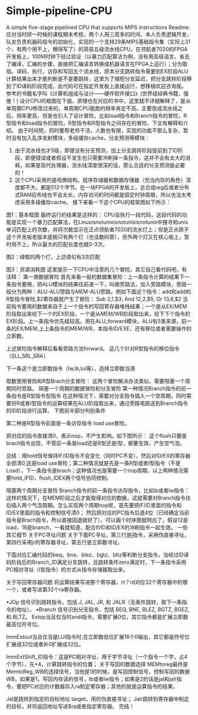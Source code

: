 # Simple-pipeline-CPU
A simple five-stage pipelined CPU that supports MIPS instructions
Readme:
应对当时研一时候的课程期末考核，两个人用三周多的时间，本人负责逻辑开发，队友负责机器码指令的初始化，实现的一个支持29条MIPS基础指令集（实际上31个，有两个用不上，懒得写了）的简易五级流水线CPU，在领航者7020的FPGA开发板上，100M时钟下经过验证（以暴力匹配算法为例，没有用高级语言，省去了编译，汇编的步骤，直接把汇编语言转换成机器语言在FPGA上运行）；分为取指，译码，执行，访存和写回五个流水线，原本分支跳转指令需要到EX阶段ALU计算结果出来才能判断是不是要跳转，这里为了缩短分支延迟，把分支跳转阶段移到了ID译码阶段完成，此代码可在指定开发板上直接运行，想移植欢迎咨询我。
参考的书籍名字叫《计算机组成与设计——硬件软件接口》(世界级经典书籍，强推！)
设计CPU的框图在下面，原理也在对应的书中，这里就不详细解释了，是从单周期CPU修改过来的，单周期CPU能跑的频率肯定不高。主要改成流水线之后，频率更高，但是也引入了设计冒险，比如load指令和Branch指令的冒险，R型指令和load指令的冒险，R型指令和R型指令之间存在的冒险，下文有解释和介绍。
由于时间短，同时要帮老师干活，人数也有限，实现的功能不那么复杂，暂时没有加入乱序发射模块，多级缓存cache，分支预测等模块：
1)	由于流水线也才5级，即便没有分支预测，加上分支跳转阶段提前到了ID阶段，即便错误或者假设不发生也只需要冲刷掉一条指令，这并不会有太大的消耗，如果是现代处理器，流水线深度很深的话，那么合适的分支预测是必要的！
2)	这个CPU采用的是哈佛结构，程序存储器和数据存储器（充当内存的角色）深度都不大，都是512个字节。在一块FPGA的开发板上，总合成reg后或者分布式RAM后布线也不会太长，内存访问的时间都是固定时钟周期，所以也没太考虑采用多级缓存cache。
接下来看一下这个CPU的框架图如下所示：
 
图1：基本框图
最终运行的结果是这样的：
CPU会执行一段代码，这段代码的功能是实现一个暴力匹配算法，在Linuxisnotunixisnotunixisnotunix中搜寻和unix单词匹配上的次数，并将次数显示在正点领航者7020的流水灯上；但是正点原子这个开发板老版本底板只有两个灯（也没数码管），另外两个灯又在核心板上，暂时用不上，所以最大的匹配长度也就0-3次。
 
图2：绿框的两个灯，上述语句有3次匹配
 
图3：资源消耗图
这里提示一下CPU中注意的几个冒险，其它自己看代码吧，有注释：
第一类数据冒险
首先来看一般的数据集冒险：上一条指令计算的结果下一条指令要用，把ALU模块的结果往前递一下，叫做旁路法，加入旁路模块，旁路一般分为两种：ALU-ALU旁路与MEM-ALU旁路。例如下面这个指令：add和add的R型指令冒险,$2寄存器就产生了冒险：
Sub $2,$1,$3;
And $12,$2,$5;
Or $13,$6,$2
当前指令要用的数据来自于上一个指令的写回寄存器堆栈结果；一个是从EX/MEM阶段取出来给下一个的EX阶段，一个是从MEM/WB阶段取出来，给下下个指令的EX阶段。上一条指令优先级较高。用在ALU_forward模块，ALU有5类来源，前一条的EX/MEM,上上条指令的MEM/WB，本指令ID/EXE，还有移位或者需要操作的立即数。
 
上述冒险指令解释后看看旁路方法forward。
这几个针对R型指令的移位指令（SLL,SRL,SRA）
 
下一条这个是立即数指令（lw,lb,lui等），选择立即数当源
 
取数使用冒险和R型Brach分支冒险：
这两个冒险解决办法类似，需要阻塞一个周期同时旁路。
阻塞一个周期的数据冒险和分支冒险
第一种情况Branch指令的前一条指令是R型指令型指令
在这种情况下，需要对分支指令插入一个空周期，同时需要将R或者I型指令的运算结果在ALU阶段取出来，通过旁路电路送到Branch指令的ID阶段进行运算。
下图前半部分判别条件
 
第二种是R型指令前面是一条访存指令
load use冒险。
 
把对应的指令直接清0，表示nop，不产生影响。如下图所示：
这个flush只要是brach指令出现，不管前一条是load还是R型还是I型，都要生效，产生空气泡。
 
 
总结：用hold信号保持IF/ID指令不会变化（同时PC不变），然后对ID/EX的寄存器全部清0,这是load use冒险；第二种情况就是先是一条R型或者I型指令（不是Load），下一条指令是brach；这种情况也是需要一个nop周期。以上两种情况需要hold_IFID，flush_IDEX两个信号协同控制。

阻塞两个周期分支冒险
Branch指令的前一条指令访存指令，比如lb或者lw指令：
这样的情况下，在MEM阶段之后才能取得对应的数据，这就需要对Branch指令往后插入两个气泡周期。怎么实现两个周期nop呢，首先要把IF/ID里面的指令和ID/EX里面的指令和控制信号清0；
然后把对应的PC指令后退4位（已经确定当前指令是Brach指令，所以直接回退就好了），可以画个时序图就明白了，假设12是load，16是branch，一看就知道，配合If/ID和ID/EX的冲刷指令一起生效。
一些其它细节
关于PC寻址问题
关于下面PC寻址，第三行是j指令，采用伪直接寻址，第四行采用jr的寄存器寻址，第五行是立即数寻址。
 
下面对应汇编代码的beq，bne、blez、bgtz、bltz等判断分支指令，当经过ID译码阶段后的Branch_ID满足分支跳转，且跳转条件zero满足时，下一条指令采用PC相对寻址（I型指令）的方式从指令存储器取出来。
 
关于写回寄存器问题
将运算结果写进那个寄存器，rt？rd对应32个寄存器中的哪一个，或者写进第32个ra寄存器。
 
•JOp 信号识别跳转指令，包括 J, JAL, JR, 和 JALR（无条件跳转，取下一条指令的地址）。
•Branch 信号识别分支指令，包括 BEQ, BNE, BLEZ, BGTZ, BGEZ, 和 BLTZ。
Extop当且仅当时andi指令，需要扩展0位，其它指令都是扩展立即数最高位符号位。
 
ImmExtout当且仅当是LUI指令时,在立即数低位扩展16个0输出，其它都是符号位扩展成32位或者补0扩展成32位。
 
ImmExtShift_ID指令：这是PC相对寻址，用于字节寻址（一个指令一个字，占4个字节），先*4，计算跳转指令的位置；
关于写回的数据选择
MEMtoreg最终是MemtoReg_WB的选择信号，当他是1的时候，是写回控制信号，控制写回的数据WB，如果是1，写回内存读的信号，lb或者lw指令；如果是2的话是jal和jalr指令，要把PC对应的计数器存入ra制定寄存器；其他的就是运算指令的结果。
 
Jal是跳转到指定的目标地址 target，用的伪直接寻址；
Jalr跳转到寄存器中制定的目标，并将返回地址写进$ra或者指定寄存器。
完结！

